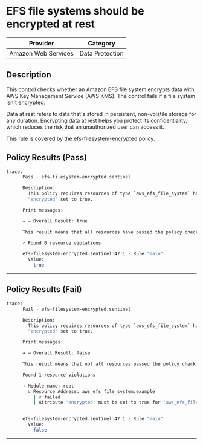 # EFS file systems should be encrypted at rest

| Provider            | Category        |
|---------------------|-----------------|
| Amazon Web Services | Data Protection |

## Description

This control checks whether an Amazon EFS file system encrypts data with AWS Key Management Service (AWS KMS). The control fails if a file system isn't encrypted.

Data at rest refers to data that's stored in persistent, non-volatile storage for any duration. Encrypting data at rest helps you protect its confidentiality, which reduces the risk that an unauthorized user can access it.

This rule is covered by the [efs-filesystem-encrypted](../../policies/efs/efs-filesystem-encrypted.sentinel) policy.

## Policy Results (Pass)
```bash
trace:
      Pass - efs-filesystem-encrypted.sentinel

      Description:
        This policy requires resources of type `aws_efs_file_system` have attribute
        "encrypted" set to true.

      Print messages:

      → → Overall Result: true

      This result means that all resources have passed the policy check for the policy efs-filesystem-encrypted.

      ✓ Found 0 resource violations

      efs-filesystem-encrypted.sentinel:47:1 - Rule "main"
        Value:
          true
```

---

## Policy Results (Fail)
```bash
trace:
      Fail - efs-filesystem-encrypted.sentinel

      Description:
        This policy requires resources of type `aws_efs_file_system` have attribute
        "encrypted" set to true.

      Print messages:

      → → Overall Result: false

      This result means that not all resources passed the policy check and the protected behavior is not allowed for the policy efs-filesystem-encrypted.

      Found 1 resource violations

      → Module name: root
        ↳ Resource Address: aws_efs_file_system.example
          | ✗ failed
          | Attribute 'encrypted' must be set to true for 'aws_efs_file_system' resources. Refer to https://docs.aws.amazon.com/securityhub/latest/userguide/efs-controls.html#efs-8 for more details.


      efs-filesystem-encrypted.sentinel:47:1 - Rule "main"
        Value:
          false
```

---